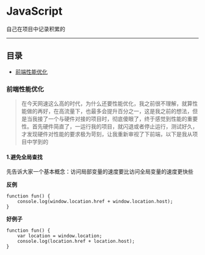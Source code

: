 # JavaScript

自己在项目中记录积累的

-------------

## 目录

* [前端性能优化](*前端性能优化)



### 前端性能优化

> 在今天网速这么高的时代，为什么还要性能优化，我之前很不理解，就算性能做的再好，在高流量下，也最多会提升百分之一，这是我之前的想法，但是当我接了一个与硬件对接的项目时，彻底傻眼了，终于感觉到性能的重要性。首先硬件简直了，一运行我的项目，就闪退或者停止运行，测试好久，才发现硬件对性能的要求极为苛刻，让我重新审视了下前端，以下是我从项目中学到的

####  1.避免全局查找

先告诉大家一个基本概念：访问局部变量的速度要比访问全局变量的速度更快些

**反例** 

```
function fun() {
    console.log(window.location.href + window.location.host);
}
```


**好例子**
```
function fun() {
    var location = window.location;
    console.log(location.href + location.host);
}
```

